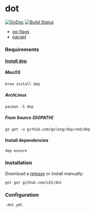 # dot

[![GoDoc](https://godoc.org/github.com/LEI/dot?status.svg)](https://godoc.org/github.com/LEI/dot)
[![Build Status](https://travis-ci.org/LEI/dot.svg?branch=master)](https://travis-ci.org/LEI/dot)
<!-- [![Go Report
Card](https://goreportcard.com/badge/github.com/LEI/dot)](https://goreportcard.com/report/github.com/LEI/dot)
-->

- [go-flags](https://github.com/jessevdk/go-flags)
- [pacapt](https://github.com/icy/pacapt)

### Requirements

#### [Install dep](https://golang.github.io/dep/docs/installation.html<Paste>)

##### MacOS

    brew install dep

##### ArchLinux

    pacman -S dep

##### From Source (GOPATH)

    go get -u github.com/golang/dep/cmd/dep

#### Install dependencies

    dep ensure

### Installation

Download a [release](https://github.com/LEI/dot/releases) or install manually:

    got get github.com/LEI/dot

### Configuration

`.dot.yml`
